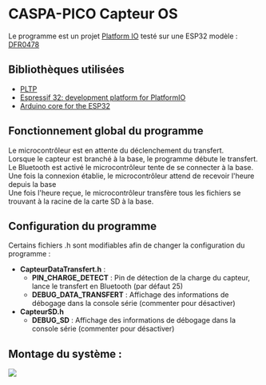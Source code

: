 <h1>CASPA-PICO Capteur OS</h1>
<p>Le programme est un projet <a href="https://platformio.org/">Platform IO</a> testé sur une ESP32 modèle : <a href="https://www.dfrobot.com/product-1590.html">DFR0478</a><br/></p>
<h2>Bibliothèques utilisées</h2>
<ul>
  <li><a href="https://github.com/CASPA-PICO/PLTP">PLTP</a></li>
  <li><a href="https://github.com/platformio/platform-espressif32">Espressif 32: development platform for PlatformIO</a></li>
  <li><a href="https://github.com/espressif/arduino-esp32">Arduino core for the ESP32</a></li>
</ul>
<h2>Fonctionnement global du programme</h2>
<p>Le microcontrôleur est en attente du déclenchement du transfert.<br/>
  Lorsque le capteur est branché à la base, le programme débute le transfert.<br/>
Le Bluetooth est activé le microcontrôleur tente de se connecter à la base.</br>
Une fois la connexion établie, le microcontrôleur attend de recevoir l'heure depuis la base</br>
Une fois l'heure reçue, le microcontrôleur transfère tous les fichiers se trouvant à la racine de la carte SD à la base.</p>
<h2>Configuration du programme</h2>
<p>Certains fichiers .h sont modifiables afin de changer la configuration du programme :
<ul>
  <li><b>CapteurDataTransfert.h</b> :
    <ul>
      <li><b>PIN_CHARGE_DETECT</b> : Pin de détection de la charge du capteur, lance le transfert en Bluetooth (par défaut 25)</li>
      <li><b>DEBUG_DATA_TRANSFERT</b> : Affichage des informations de débogage dans la console série (commenter pour désactiver)</li>
    </ul>
  </li>
  <li><b>CapteurSD.h</b>
    <ul>
      <li><b>DEBUG_SD</b> : Affichage des informations de débogage dans la console série (commenter pour désactiver)</li>
    </ul>
  </li>
</ul>
</p>
<h2>Montage du système :</h2>
<img src="https://i.ibb.co/Dpgjx95/IMG-20220516-161056.jpg">
